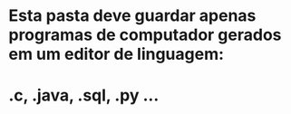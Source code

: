 # Esta pasta deve guardar apenas programas de computador gerados em um editor de linguagem:
# .c, .java, .sql, .py ...